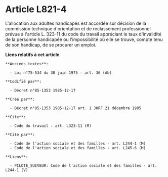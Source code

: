 # Article L821-4

L'allocation aux adultes handicapés est accordée sur décision de la commission technique d'orientation et de reclassement
professionnel   prévue à l'article L. 323-11 du code du travail appréciant le taux d'invalidité de la personne handicapée ou
l'impossibilité où elle se trouve, compte tenu de son handicap, de se procurer un emploi.

**Liens relatifs à cet article**

	**Anciens textes**:

	  - Loi n°75-534 du 30 juin 1975 - art. 36 (Ab)

	**Codifié par**:

	  - Décret n°85-1353 1985-12-17

	**Créé par**:

	  - Décret n°85-1353 1985-12-17 art. 1 JORF 21 décembre 1985

	**Cite**:

	  - Code du travail - art. L323-11 (M)

	**Cité par**:

	  - Code de l'action sociale et des familles - art. L244-1 (M)
	  - Code de l'action sociale et des familles - art. L245-6 (M)

	**Liens**:

	  - PILOTE_SUIVEUR: Code de l'action sociale et des familles - art. L244-1 (V)

